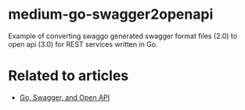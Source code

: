 # medium-go-swagger2openapi
Example of converting swaggo generated swagger format files (2.0) to open api (3.0) for REST services written in Go.


# Related to articles
* [Go, Swagger, and Open API](https://levelup.gitconnected.com/go-swagger-and-open-api-e6b6ea4ce48f)
